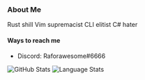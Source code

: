 ### About Me
Rust shill
Vim supremacist
CLI elitist
C# hater

#### Ways to reach me
- Discord: Raforawesome#6666

![GitHub Stats](https://github-readme-stats.vercel.app/api?username=Raforawesome&count_private=true&show_icons=true&theme=onedark)
![Language Stats](https://github-readme-stats.vercel.app/api/top-langs/?username=Raforawesome&layout=compact)
